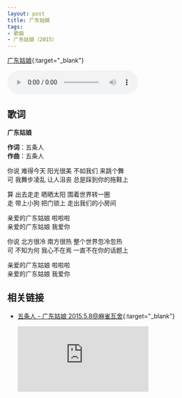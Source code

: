 ```yaml
---
layout: post
title: 广东姑娘
tags: 
- 歌曲
- 广东姑娘（2015）
---
```


[广东姑娘](https://www.kugou.com/song/#hash=4A9DFEA4ADA3CF9A7297D3C9CC39A685&album_id=977483){:target="_blank"}

<audio controls autoplay loop  src="https://onedrive.gimhoy.com/1drv/aHR0cHM6Ly8xZHJ2Lm1zL3UvcyFBbXVjeFU4NF9vc3NoQ1ZLeWF2eGxjdXNyRWM3.wav">
您的浏览器不支持 audio 标签。
</audio>

## 歌词

**广东姑娘**

**作词**：五条人  
**作曲**：五条人

你说 难得今天 阳光很美 不如我们 来跳个舞  
可 我舞步凌乱 让人沮丧 总是踩到你的拖鞋上

算 出去走走 晒晒太阳 围着世界转一圈  
走 带上小狗 把门锁上 走出我们的小房间

亲爱的广东姑娘 啦啦啦  
亲爱的广东姑娘 我爱你

你说 北方很冷 南方很热 整个世界忽冷忽热  
可 不知为何 我心不在焉 一直不在你的话题上

亲爱的广东姑娘 啦啦啦  
亲爱的广东姑娘 我爱你

## 相关链接

- [五条人 - 广东姑娘 2015.5.8@麻雀瓦舍](https://v.youku.com/v_show/id_XOTUxNTk2MDQw.html){:target="_blank"}

  <div class="iframe-container"><iframe class="responsive-iframe" src='https://player.youku.com/embed/XOTUxNTk2MDQw' frameborder="no" allowfullscreen="true"></iframe></div>
  